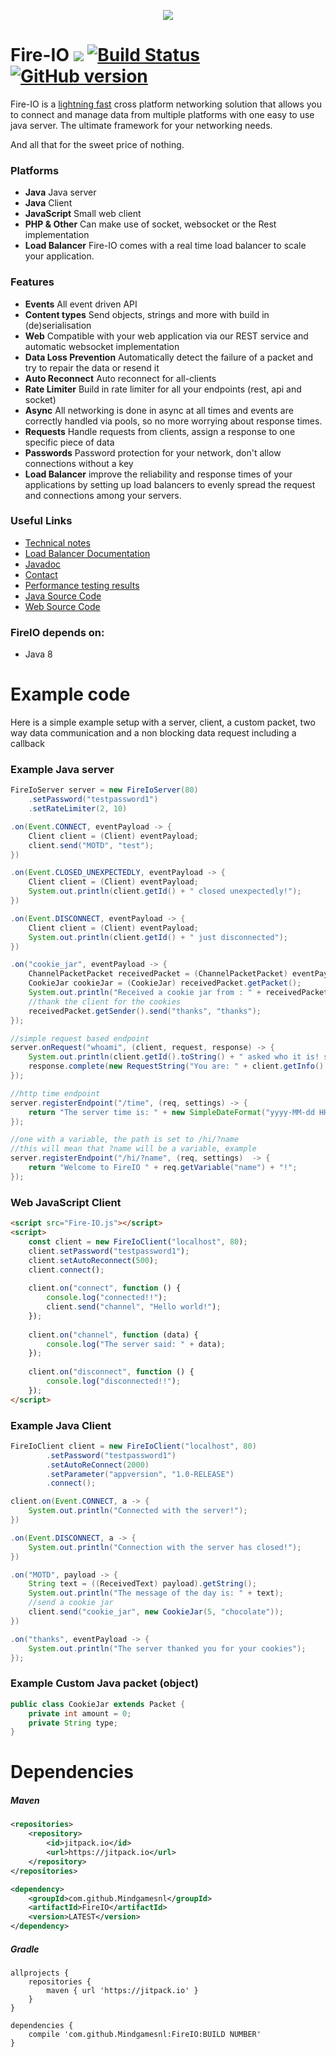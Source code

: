 <p align="center">
  <img src="http://static.craftmend.com/fireio/FIREIO.png" />
</p>

# Fire-IO [![](https://jitpack.io/v/Mindgamesnl/FireIO.svg)](https://jitpack.io/#Mindgamesnl/FireIO) [![Build Status](https://travis-ci.org/Mindgamesnl/FireIO.svg?branch=master)](https://travis-ci.org/Mindgamesnl/FireIO) [![GitHub version](https://d25lcipzij17d.cloudfront.net/badge.svg?id=gh&type=6&v=1.3.5.3&x2=0)](https://github.com/Mindgamesnl/FireIO)
Fire-IO is a [lightning fast](https://github.com/Mindgamesnl/FireIO/blob/master/documentation/performance.md) cross platform networking solution that allows you to connect and manage data from multiple platforms with one easy to use java server. The ultimate framework for your networking needs.

And all that for the sweet price of nothing.

### Platforms
 * **Java** Java server
 * **Java** Client
 * **JavaScript** Small web client
 * **PHP & Other** Can make use of socket, websocket or the Rest implementation
 * **Load Balancer** Fire-IO comes with a real time load balancer to scale your application.  

### Features
 * **Events** All event driven API
 * **Content types** Send objects, strings and more with build in (de)serialisation
 * **Web** Compatible with your web application via our REST service and automatic websocket implementation
 * **Data Loss Prevention** Automatically detect the failure of a packet and try to repair the data or resend it
 * **Auto Reconnect** Auto reconnect for all-clients
 * **Rate Limiter** Build in rate limiter for all your endpoints (rest, api and socket)
 * **Async** All networking is done in async at all times and events are correctly handled via pools, so no more worrying about response times.
 * **Requests** Handle requests from clients, assign a response to one specific piece of data
 * **Passwords** Password protection for your network, don't allow connections without a key
 * **Load Balancer** improve the reliability and response times of your applications by setting up load balancers to evenly spread the request and connections among your servers.
 
### Useful Links
 - [Technical notes](https://github.com/Mindgamesnl/FireIO/blob/master/documentation/technotes.md)
 - [Load Balancer Documentation](https://github.com/Mindgamesnl/FireIO/blob/master/documentation/loadbalancer.md)
 - [Javadoc](https://cdn.rawgit.com/Mindgamesnl/FireIO/master/platforms/java/javadoc/)
 - [Contact](https://twitter.com/Mindgamesnl)
 - [Performance testing results](https://github.com/Mindgamesnl/FireIO/blob/master/documentation/performance.md)
 - [Java Source Code](https://github.com/Mindgamesnl/FireIO/tree/master/platforms/java)
 - [Web Source Code](https://github.com/Mindgamesnl/FireIO/tree/master/platforms/web)

### FireIO depends on:
 - Java 8

# Example code

Here is a simple example setup with a server, client, a custom packet, two way data communication and a non blocking data request including a callback

### Example Java server
```java
FireIoServer server = new FireIoServer(80)
    .setPassword("testpassword1")
    .setRateLimiter(2, 10)

.on(Event.CONNECT, eventPayload -> {
    Client client = (Client) eventPayload;
    client.send("MOTD", "test");
})

.on(Event.CLOSED_UNEXPECTEDLY, eventPayload -> {
    Client client = (Client) eventPayload;
    System.out.println(client.getId() + " closed unexpectedly!");
})

.on(Event.DISCONNECT, eventPayload -> {
    Client client = (Client) eventPayload;
    System.out.println(client.getId() + " just disconnected");
})

.on("cookie_jar", eventPayload -> {
    ChannelPacketPacket receivedPacket = (ChannelPacketPacket) eventPayload;
    CookieJar cookieJar = (CookieJar) receivedPacket.getPacket();
    System.out.println("Received a cookie jar from : " + receivedPacket.getSender().getId() + ". The jar contains " + cookieJar.getAmount() + " cookies. The cookies type is: " + cookieJar.getType());
    //thank the client for the cookies
    receivedPacket.getSender().send("thanks", "thanks");
});

//simple request based endpoint
server.onRequest("whoami", (client, request, response) -> {
    System.out.println(client.getId().toString() + " asked who it is! sending ip back");
    response.complete(new RequestString("You are: " + client.getInfo().getHostname()));
});

//http time endpoint
server.registerEndpoint("/time", (req, settings) -> {
    return "The server time is: " + new SimpleDateFormat("yyyy-MM-dd HH:mm:ss").format(new Date());
});

//one with a variable, the path is set to /hi/?name
//this will mean that ?name will be a variable, example
server.registerEndpoint("/hi/?name", (req, settings)  -> {
    return "Welcome to FireIO " + req.getVariable("name") + "!";
});
```

### Web JavaScript Client
```html
<script src="Fire-IO.js"></script>
<script>
    const client = new FireIoClient("localhost", 80);
    client.setPassword("testpassword1");
    client.setAutoReconnect(500);
    client.connect();
    
    client.on("connect", function () {
        console.log("connected!!");
        client.send("channel", "Hello world!");
    });
    
    client.on("channel", function (data) {
        console.log("The server said: " + data);
    });
    
    client.on("disconnect", function () {
        console.log("disconnected!!");
    });
</script>
```

### Example Java Client
```java
FireIoClient client = new FireIoClient("localhost", 80)
        .setPassword("testpassword1")
        .setAutoReConnect(2000)
        .setParameter("appversion", "1.0-RELEASE")
        .connect();

client.on(Event.CONNECT, a -> {
    System.out.println("Connected with the server!");
})

.on(Event.DISCONNECT, a -> {
    System.out.println("Connection with the server has closed!");
})

.on("MOTD", payload -> {
    String text = ((ReceivedText) payload).getString();
    System.out.println("The message of the day is: " + text);
    //send a cookie jar
    client.send("cookie_jar", new CookieJar(5, "chocolate"));
})

.on("thanks", eventPayload -> {
    System.out.println("The server thanked you for your cookies");
});
```

### Example Custom Java packet (object)
```java
public class CookieJar extends Packet {
    private int amount = 0;
    private String type;
}
```


# Dependencies
##### Maven
```xml
<repositories>
    <repository>
        <id>jitpack.io</id>
        <url>https://jitpack.io</url>
    </repository>
</repositories>

<dependency>
    <groupId>com.github.Mindgamesnl</groupId>
    <artifactId>FireIO</artifactId>
    <version>LATEST</version>
</dependency>
```

##### Gradle
```
allprojects {
    repositories {
        maven { url 'https://jitpack.io' }
    }
}
```

```
dependencies {
    compile 'com.github.Mindgamesnl:FireIO:BUILD NUMBER'
}
```
